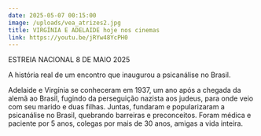 ```yaml
---
date: 2025-05-07 00:15:00
image: /uploads/vea_atrizes2.jpg
title: VIRGÍNIA E ADELAIDE hoje nos cinemas
link: https://youtu.be/jRYw48YcPH0
---
```

ESTREIA NACIONAL 8 DE MAIO 2025

A história real de um encontro que inaugurou a psicanálise no Brasil.

Adelaide e Virgínia se conheceram em 1937, um ano após a chegada da alemã ao Brasil, fugindo da perseguição nazista aos judeus, para onde veio com seu marido e duas filhas. Juntas, fundaram e popularizaram a psicanálise no Brasil, quebrando barreiras e preconceitos. Foram médica e paciente por 5 anos, colegas por mais de 30 anos, amigas a vida inteira.
